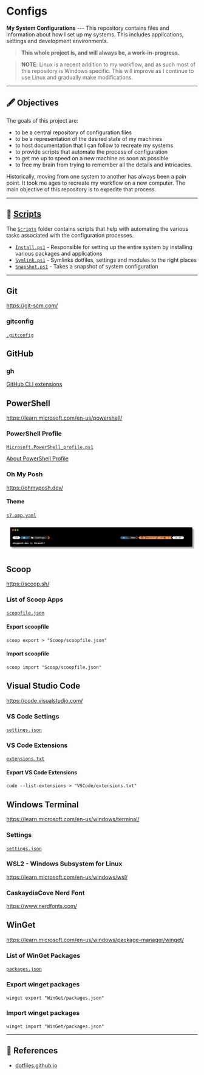 # Configs

**My System Configurations** --- This repository contains files and information about how I set up my systems. This includes applications, settings and development environments.

> **This whole project is, and will always be, a work-in-progress.**

> **NOTE**: Linux is a recent addition to my workflow, and as such most of this repository is Windows specific. This will improve as I continue to use Linux and gradually make modifications.

---

## 🖋️ Objectives

The goals of this project are:
- to be a central repository of configuration files
- to be a representation of the desired state of my machines
- to host documentation that I can follow to recreate my systems
- to provide scripts that automate the process of configuration
- to get me up to speed on a new machine as soon as possible
- to free my brain from trying to remember all the details and intricacies.

Historically, moving from one system to another has always been a pain point. It took me ages to recreate my workflow on a new computer. The main objective of this repository is to expedite that process.

---

## 📜 [Scripts](Scripts/)

The [`Scripts`](Scripts/) folder contains scripts that help with automating the various tasks associated with the configuration processes.

- [`Install.ps1`](Scripts/PowerShell/Install.ps1) - Responsible for setting up the entire system by installing various packages and applications
- [`Symlink.ps1`](Scripts/PowerShell/Symlink.ps1) - Symlinks dotfiles, settings and modules to the right places
- [`Snapshot.ps1`](Scripts/PowerShell/Snapshot.ps1) - Takes a snapshot of system configuration

---

## Git

https://git-scm.com/

### gitconfig

[`.gitconfig`](Git/.gitconfig)

## GitHub

### gh

[GitHub CLI extensions](GitHub/gh/extensions.txt)

## PowerShell

https://learn.microsoft.com/en-us/powershell/

### PowerShell Profile

[`Microsoft.PowerShell_profile.ps1`](PowerShell/Microsoft.PowerShell_profile.ps1)

[About PowerShell Profile](https://docs.microsoft.com/en-us/powershell/module/microsoft.powershell.core/about/about_profiles?view=powershell-7.2)
### Oh My Posh

https://ohmyposh.dev/

#### Theme

[`s7.omp.yaml`](oh-my-posh/Themes/s7.omp.yaml)


![oh-my-posh-prompt-theme](s7-prompt.png)

## Scoop

https://scoop.sh/

### List of Scoop Apps

[`scoopfile.json`](Scoop/scoopfile.json)

#### Export scoopfile

```shell
scoop export > "Scoop/scoopfile.json"
```

#### Import scoopfile

```shell
scoop import "Scoop/scoopfile.json"
```

## Visual Studio Code

https://code.visualstudio.com/

### VS Code Settings

[`settings.json`](VSCode/settings.json)

### VS Code Extensions

[`extensions.txt`](VSCode/extensions.txt)

#### Export VS Code Extensions

```shell
code --list-extensions > "VSCode/extensions.txt"
```

## Windows Terminal

https://learn.microsoft.com/en-us/windows/terminal/

### Settings

[`settings.json`](Windows-Terminal/settings.json)

### WSL2 - Windows Subsystem for Linux

https://learn.microsoft.com/en-us/windows/wsl/

### CaskaydiaCove Nerd Font

https://www.nerdfonts.com/

## WinGet

https://learn.microsoft.com/en-us/windows/package-manager/winget/

### List of WinGet Packages

[`packages.json`](WinGet/packages.json)

### Export winget packages
```shell
winget export "WinGet/packages.json"
```
### Import winget packages
```shell
winget import "WinGet/packages.json"
```

---

## 📕 References

- [dotfiles.github.io][github-dotfiles]


<!-- ===== -->
<!-- LINKS -->
<!-- ===== -->

[github-dotfiles]: https://dotfiles.github.io/
